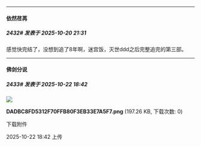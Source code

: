﻿
*****

####  依然荏苒  
##### 2432#       发表于 2025-10-20 21:31

感觉快完结了，没想到追了8年啊，迷宫饭，灭世ddd之后完整追完的第三部。


*****

####  佛剑分说  
##### 2433#       发表于 2025-10-22 18:42

<img src="https://img.stage1st.com/forum/202510/22/184209kzc0dh8r0fhhtryl.png" referrerpolicy="no-referrer">

<strong>DADBC8FD5312F70FFB80F3EB33E7A5F7.png</strong> (197.26 KB, 下载次数: 0)

下载附件

2025-10-22 18:42 上传

